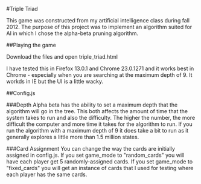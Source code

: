 #Triple Triad

This game was constructed from my artificial intelligence class during fall 2012.  The purpose of this project
was to implement an algorithm suited for AI in which I chose the alpha-beta pruning algorithm.


##Playing the game

Download the files and open triple_triad.html

I have tested this in Firefox 13.0.1 and Chrome 23.0.1271 and it works 
best in Chrome - especially when you are searching at the maximum depth
of 9.  It workds in IE but the UI is a little wacky.


##Config.js

###Depth
Alpha beta has the ability to set a maximum depth that the algorithm will go in the tree.  This both affects the amount of time
that the system takes to run and also the difficulty.  The higher the number, the more difficult the computer and more time it takes for
the algorithm to run.  If you run the algorithm with a maximum depth of 9 it does take a bit to run as it generally explores a little more than
1.5 million states.

###Card Assignment
You can change the way the cards are initially assigned in config.js.  If you set
game_mode to "random_cards" you will have each player get 5 randomly-assigned cards.
If you set game_mode to "fixed_cards" you will get an instance of cards that I used for testing
where each player has the same cards.  
